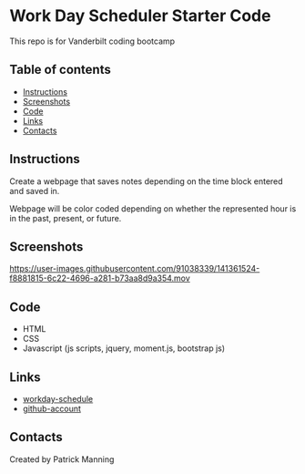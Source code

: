 
# Work Day Scheduler Starter Code
This repo is for Vanderbilt coding bootcamp

## Table of contents
* [Instructions](#Instructions)
* [Screenshots](#screenshots) 
* [Code](#Code)
* [Links](#links-URL)
* [Contacts](#contacts)

## Instructions
Create a webpage that saves notes depending on the time block entered and saved in.

Webpage will be color coded depending on whether the represented hour is in the past, present, or future.

## Screenshots
https://user-images.githubusercontent.com/91038339/141361524-f8881815-6c22-4696-a281-b73aa8d9a354.mov

## Code
* HTML
* CSS
* Javascript (js scripts, jquery, moment.js, bootstrap js)

## Links
*  [workday-schedule](https://pmanning901.github.io/workday-schedule/)
* [github-account](https://github.com/pmanning901)

## Contacts
Created by Patrick Manning